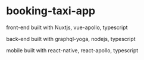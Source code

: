 # booking-taxi-app

front-end built with Nuxtjs, vue-apollo, typescript

back-end built with graphql-yoga, nodejs, typescript

mobile built with react-native, react-apollo, typescript
